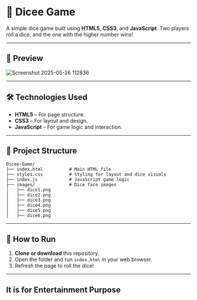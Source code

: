 # 🎲 Dicee Game

A simple dice game built using **HTML5**, **CSS3**, and **JavaScript**. Two players roll a dice, and the one with the higher number wins!

---

## 📸 Preview

![Screenshot 2025-05-26 112836](https://github.com/user-attachments/assets/0cc1eb2c-280d-4f1a-bdc5-84d389d5239e)


---

## 🛠️ Technologies Used

- **HTML5** – For page structure.
- **CSS3** – For layout and design.
- **JavaScript** – For game logic and interaction.

---

## 📁 Project Structure
```
Dicee-Game/
├── index.html          # Main HTML file
├── styles.css          # Styling for layout and dice visuals
├── index.js            # JavaScript game logic
├── images/             # Dice face images
│   ├── dice1.png
│   ├── dice2.png
│   ├── dice3.png
│   ├── dice4.png
│   ├── dice5.png
│   ├── dice6.png

```

---

## 🚀 How to Run

1. **Clone or download** this repository.
2. Open the folder and run `index.html` in your web browser.
3. Refresh the page to roll the dice!

---

## It is for Entertainment Purpose

